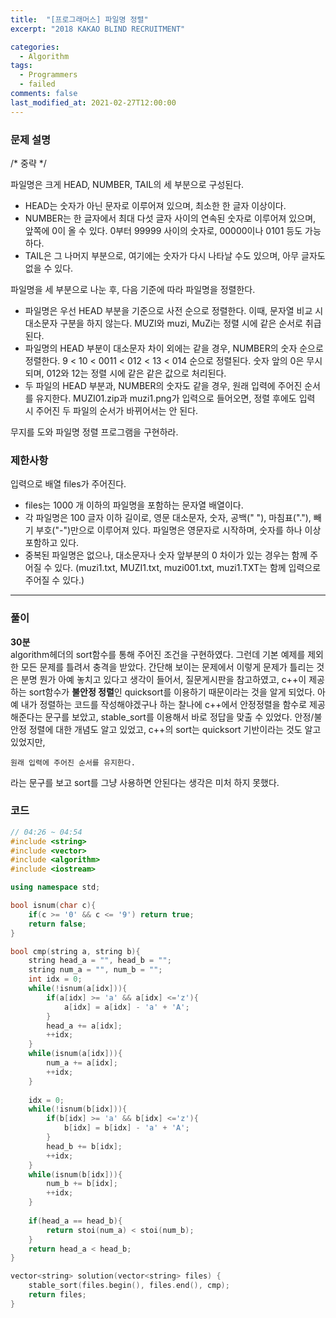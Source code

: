 ```yaml
---
title:  "[프로그래머스] 파일명 정렬"
excerpt: "2018 KAKAO BLIND RECRUITMENT"

categories:
  - Algorithm
tags:
  - Programmers
  - failed
comments: false
last_modified_at: 2021-02-27T12:00:00
---
```

### 문제 설명
  
/* 중략 */  
  
파일명은 크게 HEAD, NUMBER, TAIL의 세 부분으로 구성된다.

- HEAD는 숫자가 아닌 문자로 이루어져 있으며, 최소한 한 글자 이상이다.
- NUMBER는 한 글자에서 최대 다섯 글자 사이의 연속된 숫자로 이루어져 있으며, 앞쪽에 0이 올 수 있다. 0부터 99999 사이의 숫자로, 00000이나 0101 등도 가능하다.
- TAIL은 그 나머지 부분으로, 여기에는 숫자가 다시 나타날 수도 있으며, 아무 글자도 없을 수 있다.

파일명을 세 부분으로 나눈 후, 다음 기준에 따라 파일명을 정렬한다.

- 파일명은 우선 HEAD 부분을 기준으로 사전 순으로 정렬한다. 이때, 문자열 비교 시 대소문자 구분을 하지 않는다. MUZI와 muzi, MuZi는 정렬 시에 같은 순서로 취급된다.
- 파일명의 HEAD 부분이 대소문자 차이 외에는 같을 경우, NUMBER의 숫자 순으로 정렬한다. 9 < 10 < 0011 < 012 < 13 < 014 순으로 정렬된다. 숫자 앞의 0은 무시되며, 012와 12는 정렬 시에 같은 같은 값으로 처리된다.
- 두 파일의 HEAD 부분과, NUMBER의 숫자도 같을 경우, 원래 입력에 주어진 순서를 유지한다. MUZI01.zip과 muzi1.png가 입력으로 들어오면, 정렬 후에도 입력 시 주어진 두 파일의 순서가 바뀌어서는 안 된다.

무지를 도와 파일명 정렬 프로그램을 구현하라.

### 제한사항
입력으로 배열 files가 주어진다.

- files는 1000 개 이하의 파일명을 포함하는 문자열 배열이다.
- 각 파일명은 100 글자 이하 길이로, 영문 대소문자, 숫자, 공백(" "), 마침표("."), 빼기 부호("-")만으로 이루어져 있다. 파일명은 영문자로 시작하며, 숫자를 하나 이상 포함하고 있다.
- 중복된 파일명은 없으나, 대소문자나 숫자 앞부분의 0 차이가 있는 경우는 함께 주어질 수 있다. (muzi1.txt, MUZI1.txt, muzi001.txt, muzi1.TXT는 함께 입력으로 주어질 수 있다.)

---
### 풀이
**30분**  
algorithm헤더의 sort함수를 통해 주어진 조건을 구현하였다. 그런데 기본 예제를 제외한 모든 문제를 틀려서 충격을 받았다. 간단해 보이는 문제에서 이렇게 문제가 틀리는 것은 분명 뭔가 아예 놓치고 있다고 생각이 들어서, 질문게시판을 참고하였고, c++이 제공하는 sort함수가 **불안정 정렬**인 quicksort를 이용하기 때문이라는 것을 알게 되었다. 아예 내가 정렬하는 코드를 작성해야겠구나 하는 찰나에 c++에서 안정정렬을 함수로 제공해준다는 문구를 보았고, stable_sort를 이용해서 바로 정답을 맞출 수 있었다. 안정/불안정 정렬에 대한 개념도 알고 있었고, c++의 sort는 quicksort 기반이라는 것도 알고 있었지만,
```
원래 입력에 주어진 순서를 유지한다.
```
라는 문구를 보고 sort를 그냥 사용하면 안된다는 생각은 미처 하지 못했다.

### 코드
```c++
// 04:26 ~ 04:54
#include <string>
#include <vector>
#include <algorithm>
#include <iostream>

using namespace std;

bool isnum(char c){
    if(c >= '0' && c <= '9') return true;
    return false;
}

bool cmp(string a, string b){
    string head_a = "", head_b = "";
    string num_a = "", num_b = "";
    int idx = 0;
    while(!isnum(a[idx])){
        if(a[idx] >= 'a' && a[idx] <='z'){
            a[idx] = a[idx] - 'a' + 'A';
        }
        head_a += a[idx];
        ++idx;
    }
    while(isnum(a[idx])){
        num_a += a[idx];
        ++idx;
    }
    
    idx = 0;
    while(!isnum(b[idx])){
        if(b[idx] >= 'a' && b[idx] <='z'){
            b[idx] = b[idx] - 'a' + 'A';
        }
        head_b += b[idx];
        ++idx;
    }
    while(isnum(b[idx])){
        num_b += b[idx];
        ++idx;
    }
    
    if(head_a == head_b){
        return stoi(num_a) < stoi(num_b);
    }
    return head_a < head_b;
}

vector<string> solution(vector<string> files) {
    stable_sort(files.begin(), files.end(), cmp);
    return files;
}
```